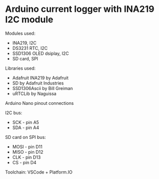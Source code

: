 # Arduino current logger with INA219 I2C module

Modules used:
- INA219, I2C
- DS3231 RTC, I2C
- SSD1306 OLED dsiplay, I2C
- SD card, SPI

Libraries used:
- Adafruit INA219 by Adafruit
- SD by Adafruit Industries
- SSD1306Ascii by Bill Greiman
- uRTCLib by Naguissa

Arduino Nano pinout connections

I2C bus:
- SCK - pin A5
- SDA - pin A4

SD card on SPI bus:
- MOSI - pin D11
- MISO - pin D12
- CLK - pin D13
- CS - pin D4

Toolchain: VSCode + Platform.IO


